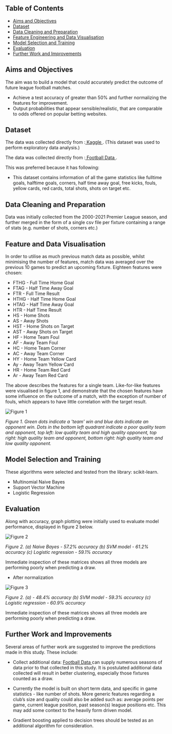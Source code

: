 ## Table of Contents

<!--ts-->
* [Aims and Objectives](#Aims-and-Objectives)
* [Dataset](#Dataset)
* [Data Cleaning and Preparation](#Data-Cleaning-and-Preparation)
* [Feature Engineering and Data Visualisation](#Feature-and-Data-Visualisation)
* [Model Selection and Training](#Model-Selection-and-Training)
* [Evaluation](#Evaluation)
* [Further Work and Improvements](#Further-Work-and-Improvements)
<!--te-->


## Aims and Objectives

The aim was to build a model that could accurately predict the outcome of future league football matches.

- Achieve a test accuracy of greater than 50% and further normalizing the features for improvement.
- Output probabilities that appear sensible/realistic, that are comparable to odds offered on popular betting websites.


## Dataset

The data was collected directly from :<a href="https://www.kaggle.com/datasets/hugomathien/soccer" target="_blank"> Kaggle </a>. 
(This dataset was used to perform exploratory data analysis.)

The data was collected directly from :<a href="http://football-data.co.uk/data.php" target="_blank"> Football Data </a>. 

This was preferred because it has following:

- This dataset contains information of all the game statistics like fulltime goals, halftime goals, corners, half time away goal, free kicks, fouls, yellow cards, red cards, total shots, shots on target etc.


## Data Cleaning and Preparation

Data was initially collected from the 2000-2021 Premier League season, and further merged in the form of a single csv file per fixture containing a range of stats (e.g. number of shots, corners etc.)  


## Feature and Data Visualisation

In order to utilise as much previous match data as possible, whilst minimising the number of features, match data was averaged over the previous 10 games to predict an upcoming fixture. Eighteen features were chosen:

- FTHG - Full Time Home Goal
- FTAG - Half Time Away Goal
- FTR - Full Time Result
- HTHG - Half Time Home Goal
- HTAG - Half Time Away Goal
- HTR - Half Time Result
- HS - Home Shots
- AS - Away Shots
- HST - Home Shots on Target
- AST - Away Shots on Target
- HF - Home Team Foul
- AF - Away Team Foul
- HC - Home Team Corner
- AC - Away Team Corner
- HY - Home Team Yellow Card
- Ay - Away Team Yellow Card
- HR - Home Team Red Card
- Ar - Away Team Red Card

The above describes the features for a single team. Like-for-like features were visualised in figure 1, and demonstrate that the chosen features have some influence on the outcome of a match, with the exception of number of fouls, which appears to have little correlation with the target result.

<img src="" alt="Figure 1">

<em>Figure 1. Green dots indicate a 'team' win and blue dots indicate an opponent win. Dots in the bottom left quadrant indicate a poor quality team and opponent, top left: low quality team and high quality opponent, top right: high quality team and opponent, bottom right: high quality team and low quality opponent.</em>


## Model Selection and Training

These algorithms were selected and tested from the library: scikit-learn.

- Multinomial Naive Bayes
- Support Vector Machine
- Logistic Regression


## Evaluation

Along with accuracy, graph plotting were initially used to evaluate model performance, displayed in figure 2 below.

<img src="" alt="Figure 2">

<em>Figure 2. (a) Naive Bayes - 57.2% accuracy (b) SVM model - 61.2% accuracy (c) Logistic regression - 59.1% accuracy</em>

Immediate inspection of these matrices shows all three models are performing poorly when predicting a draw.

- After normalization

<img src="" alt="Figure 3">

<em>Figure 2. (a)  - 48.4% accuracy (b) SVM model - 59.3% accuracy (c) Logistic regression - 60.9% accuracy</em>


Immediate inspection of these matrices shows all three models are performing poorly when predicting a draw.

## Further Work and Improvements

Several areas of further work are suggested to improve the predictions made in this study. These include:

- Collect additional data: <a href="http://football-data.co.uk/data.php" target="_blank"> Football Data </a> can supply numerous seasons of data prior to that collected in this study. It is postulated additional data collected will result in better clustering, especially those fixtures counted as a draw.

- Currently the model is built on short term data, and specific in game statistics - like number of shots. More generic features regarding a club’s size and quality could also be added such as: average points per game, current league position, past season(s) league positions etc. This may add some context to the heavily form driven model. 

- Gradient boosting applied to decision trees should be tested as an additional algorithm for consideration.


